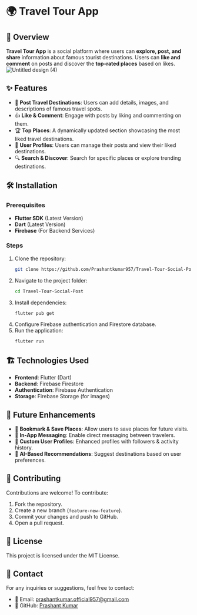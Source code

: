 # 🌍 Travel Tour App

## 🚀 Overview
**Travel Tour App** is a social platform where users can **explore, post, and share** information about famous tourist destinations. Users can **like and comment** on posts and discover the **top-rated places** based on likes.
![Untitled design (4)](https://github.com/user-attachments/assets/6d7da613-c8dd-4850-ae1d-e61f33bd80ab)



## ✨ Features
- 📸 **Post Travel Destinations**: Users can add details, images, and descriptions of famous travel spots.
- 👍 **Like & Comment**: Engage with posts by liking and commenting on them.
- 🏆 **Top Places**: A dynamically updated section showcasing the most liked travel destinations.
- 👤 **User Profiles**: Users can manage their posts and view their liked destinations.
- 🔍 **Search & Discover**: Search for specific places or explore trending destinations.

## 🛠 Installation
### Prerequisites
- **Flutter SDK** (Latest Version)
- **Dart** (Latest Version)
- **Firebase** (For Backend Services)

### Steps
1. Clone the repository:
   ```bash
   git clone https://github.com/Prashantkumar957/Travel-Tour-Social-Post.git
   ```
2. Navigate to the project folder:
   ```bash
   cd Travel-Tour-Social-Post
   ```
3. Install dependencies:
   ```bash
   flutter pub get
   ```
4. Configure Firebase authentication and Firestore database.
5. Run the application:
   ```bash
   flutter run
   ```

## 🏗 Technologies Used
- **Frontend**: Flutter (Dart)
- **Backend**: Firebase Firestore
- **Authentication**: Firebase Authentication
- **Storage**: Firebase Storage (for images)

## 🔮 Future Enhancements
- 📌 **Bookmark & Save Places**: Allow users to save places for future visits.
- 💬 **In-App Messaging**: Enable direct messaging between travelers.
- 🌟 **Custom User Profiles**: Enhanced profiles with followers & activity history.
- 🧠 **AI-Based Recommendations**: Suggest destinations based on user preferences.

## 🤝 Contributing
Contributions are welcome! To contribute:
1. Fork the repository.
2. Create a new branch (`feature-new-feature`).
3. Commit your changes and push to GitHub.
4. Open a pull request.

## 📜 License
This project is licensed under the MIT License.

## 📩 Contact
For any inquiries or suggestions, feel free to contact: 
- 📧 Email: prashantkumar.official957@gmail.com
- 🐙 GitHub: [Prashant Kumar](https://github.com/Prashantkumar957)
